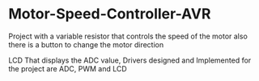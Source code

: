 # Motor-Speed-Controller-AVR

Project with a variable resistor that controls the speed of the motor also there is a button to change the motor direction

LCD That displays the ADC value, Drivers designed and Implemented for the project are ADC, PWM and LCD
